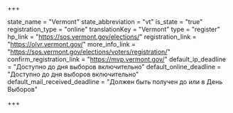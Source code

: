 +++

state_name = "Vermont"
state_abbreviation = "vt"
is_state = "true"
registration_type = "online"
translationKey = "Vermont"
type = "register"
hp_link = "https://sos.vermont.gov/elections/"
registration_link = "https://olvr.vermont.gov/"
more_info_link = "https://sos.vermont.gov/elections/voters/registration/"
confirm_registration_link = "https://mvp.vermont.gov/"
default_ip_deadline = "Доступно до дня выборов включительно"
default_online_deadline = "Доступно до дня выборов включительно"
default_mail_received_deadline = "Должен быть получен до или в День Выборов"

+++